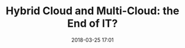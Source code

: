 ---
layout: "post"
title: "Hybrid Cloud and Multi-Cloud: the End of IT?"
date: "2018-03-25 17:01"
---